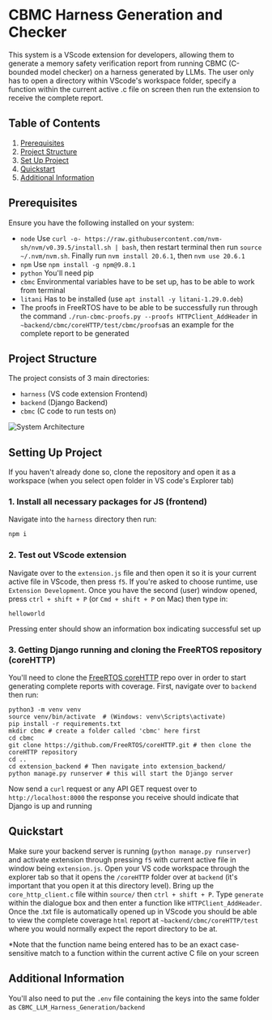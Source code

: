 # CBMC Harness Generation and Checker
This system is a VScode extension for developers, allowing them to generate a memory safety verification report from running CBMC (C-bounded model checker) on a harness generated by LLMs. The user only has to open a directory within VScode's workspace folder, specify a function within the current active .c file on screen then run the extension to receive the complete report.

## **Table of Contents**

1. [Prerequisites](#prerequisites)
2. [Project Structure](#project-structure)
3. [Set Up Project](#setting-up-project)
4. [Quickstart](#quickstart)
6. [Additional Information](#additional-information)

## **Prerequisites**

Ensure you have the following installed on your system:

- `node` Use `curl -o- https://raw.githubusercontent.com/nvm-sh/nvm/v0.39.5/install.sh | bash`, then restart terminal then run `source ~/.nvm/nvm.sh`. Finally run `nvm install 20.6.1`, then `nvm use 20.6.1`
- `npm` Use `npm install -g npm@9.8.1`
- `python` You'll need pip
- `cbmc` Environmental variables have to be set up, has to be able to work from terminal
- `litani` Has to be installed (use `apt install -y litani-1.29.0.deb`)
- The proofs in FreeRTOS have to be able to be successfully run through the command `./run-cbmc-proofs.py --proofs HTTPClient_AddHeader` in `~backend/cbmc/coreHTTP/test/cbmc/proofs`as an example for the complete report to be generated

## **Project Structure**

The project consists of 3 main directories:

- `harness` (VS code extension Frontend)
- `backend` (Django Backend)
- `cbmc` (C code to run tests on)

![System Architecture](system_architecture.png)

## **Setting Up Project**
If you haven't already done so, clone the repository and open it as a workspace (when you select open folder in VS code's Explorer tab)
### 1. Install all necessary packages for JS (frontend)
Navigate into the `harness` directory then run:
```bash
npm i
```
### 2. Test out VScode extension
Navigate over to the `extension.js` file and then open it so it is your current active file in VScode, then press `f5`. If you're asked to choose runtime, use `Extension Development`. Once you have the second (user) window opened, press `ctrl + shift + P` (or `Cmd + shift + P` on Mac) then type in:
```
helloworld
```
Pressing enter should show an information box indicating successful set up
### 3. Getting Django running and cloning the FreeRTOS repository (coreHTTP)
You'll need to clone the [FreeRTOS coreHTTP](https://github.com/FreeRTOS/coreHTTP) repo over in order to start generating complete reports with coverage.
First, navigate over to `backend` then run:
```
python3 -m venv venv
source venv/bin/activate  # (Windows: venv\Scripts\activate)
pip install -r requirements.txt
mkdir cbmc # create a folder called 'cbmc' here first
cd cbmc
git clone https://github.com/FreeRTOS/coreHTTP.git # then clone the coreHTTP repository
cd ..
cd extension_backend # Then navigate into extension_backend/
python manage.py runserver # this will start the Django server
```
Now send a `curl` request or any API GET request over to `http://localhost:8000` the response you receive should indicate that Django is up and running


## **Quickstart**
Make sure your backend server is running (`python manage.py runserver`) and activate extension through pressing `f5` with current active file in window being `extension.js`.
Open your VS code workspace through the explorer tab so that it opens the `/coreHTTP` folder over at `backend` (it's important that you open it at this directory level). Bring up the `core_http_client.c` file within `source/` then `ctrl + shift + P`. Type `generate` within the dialogue box and then enter a function like `HTTPClient_AddHeader`. Once the .txt file is automatically opened up in VScode you should be able to view the complete coverage `html` report at `~backend/cbmc/coreHTTP/test` where you would normally expect the report directory to be at.

*Note that the function name being entered has to be an exact case-sensitive match to a function within the current active C file on your screen

## **Additional Information**
You'll also need to put the `.env` file containing the keys into the same folder as `CBMC_LLM_Harness_Generation/backend`